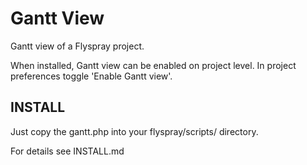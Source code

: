 # Gantt View

Gantt view of a Flyspray project.

When installed, Gantt view can be enabled on project level. In project preferences toggle 'Enable Gantt view'. 

## INSTALL

Just copy the gantt.php into your flyspray/scripts/ directory.

For details see INSTALL.md
